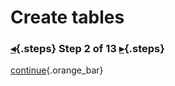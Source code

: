 <div class="top">

# Create tables
### [◂](command:katapod.loadPage?step1){.steps} Step 2 of 13 [▸](command:katapod.loadPage?step3){.steps}
</div>



[continue](command:katapod.loadPage?step3){.orange_bar}
